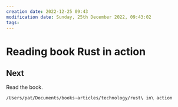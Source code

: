 ```yaml
---
creation date: 2022-12-25 09:43
modification date: Sunday, 25th December 2022, 09:43:02
tags: 
---
```


# Reading book Rust in action

## Next

Read the book.

```shell
/Users/pat/Documents/books-articles/technology/rust\ in\ action
```

